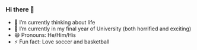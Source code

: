 ### Hi there 👋
- 🔭 I’m currently thinking about life
- 🌱 I’m currently in my final year of University (both horrified and exciting)
- 😄 Pronouns: He/Him/His
- ⚡ Fun fact: Love soccer and basketball

<!--
**jf2024/jf2024** is a ✨ _special_ ✨ repository because its `README.md` (this file) appears on your GitHub profile.

Here are some ideas to get you started:

- 🔭 I’m currently working on ...
- 🌱 I’m currently learning ...
- 👯 I’m looking to collaborate on ...
- 🤔 I’m looking for help with ...
- 💬 Ask me about ...
- 📫 How to reach me: ...
- 😄 Pronouns: ...
- ⚡ Fun fact: ...
-->
